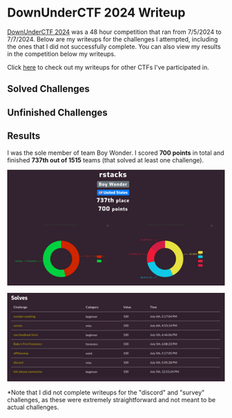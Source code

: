 # DownUnderCTF 2024 Writeup

[DownUnderCTF 2024](https://downunderctf.com/) was a 48 hour competition that ran from 7/5/2024 to 7/7/2024. Below are my writeups for the challenges
I attempted, including the ones that I did not successfully complete. You can also view my results in the competition below my writeups.

Click [here](https://github.com/rstacks/ctf-writeups) to check out my writeups for other CTFs I've participated in.

## Solved Challenges

## Unfinished Challenges

## Results

I was the sole member of team Boy Wonder. I scored **700 points** in total and finished **737th out of 1515** teams (that solved at least one challenge).

![Results image](results.png)

![Solves list image](solves.png)

*Note that I did not complete writeups for the "discord" and "survey" challenges, as these were extremely straightforward and not meant to be actual challenges.
